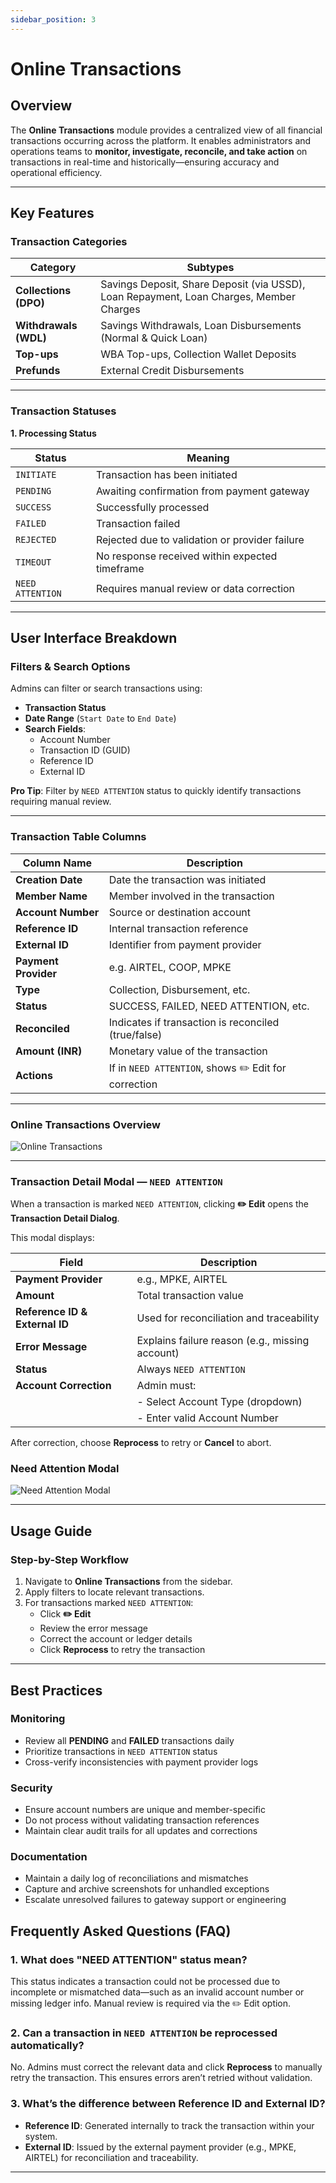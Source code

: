 ```yaml
---
sidebar_position: 3
---
```


# Online Transactions

## Overview

The **Online Transactions** module provides a centralized view of all financial transactions occurring across the platform. It enables administrators and operations teams to **monitor, investigate, reconcile, and take action** on transactions in real-time and historically—ensuring accuracy and operational efficiency.

---

## Key Features

###  Transaction Categories

| Category              | Subtypes                                                                 |
|-----------------------|--------------------------------------------------------------------------|
| **Collections (DPO)** | Savings Deposit, Share Deposit (via USSD), Loan Repayment, Loan Charges, Member Charges |
| **Withdrawals (WDL)** | Savings Withdrawals, Loan Disbursements (Normal & Quick Loan)            |
| **Top-ups**           | WBA Top-ups, Collection Wallet Deposits                                  |
| **Prefunds**          | External Credit Disbursements                                            |

---

###  Transaction Statuses

**1. Processing Status**

| Status         | Meaning                                                  |
|----------------|----------------------------------------------------------|
| `INITIATE`     | Transaction has been initiated                           |
| `PENDING`      | Awaiting confirmation from payment gateway               |
| `SUCCESS`      | Successfully processed                                   |
| `FAILED`       | Transaction failed                                       |
| `REJECTED`     | Rejected due to validation or provider failure           |
| `TIMEOUT`      | No response received within expected timeframe           |
| `NEED ATTENTION` | Requires manual review or data correction               |

---

## User Interface Breakdown

###  Filters & Search Options

Admins can filter or search transactions using:

- **Transaction Status**
- **Date Range** (`Start Date` to `End Date`)
- **Search Fields**:
  - Account Number
  - Transaction ID (GUID)
  - Reference ID
  - External ID

 **Pro Tip**: Filter by `NEED ATTENTION` status to quickly identify transactions requiring manual review.

---

###  Transaction Table Columns

| Column Name       | Description                                           |
|-------------------|-------------------------------------------------------|
| **Creation Date** | Date the transaction was initiated                    |
| **Member Name**   | Member involved in the transaction                    |
| **Account Number**| Source or destination account                         |
| **Reference ID**  | Internal transaction reference                        |
| **External ID**   | Identifier from payment provider                      |
| **Payment Provider** | e.g. AIRTEL, COOP, MPKE                            |
| **Type**          | Collection, Disbursement, etc.                        |
| **Status**        | SUCCESS, FAILED, NEED ATTENTION, etc.                |
| **Reconciled**    | Indicates if transaction is reconciled (true/false)   |
| **Amount (INR)**  | Monetary value of the transaction                     |
| **Actions**       | If in `NEED ATTENTION`, shows ✏️ Edit for correction   |

---
### Online Transactions Overview
![Online Transactions](../../../static/img/online_transaction.png)

---

###  Transaction Detail Modal — `NEED ATTENTION`

When a transaction is marked `NEED ATTENTION`, clicking **✏️ Edit** opens the **Transaction Detail Dialog**.

This modal displays:

| Field                  | Description                                      |
|------------------------|--------------------------------------------------|
| **Payment Provider**   | e.g., MPKE, AIRTEL                               |
| **Amount**             | Total transaction value                          |
| **Reference ID & External ID** | Used for reconciliation and traceability  |
| **Error Message**      | Explains failure reason (e.g., missing account)  |
| **Status**             | Always `NEED ATTENTION`                          |
| **Account Correction** | Admin must:                                      |
|                        | - Select Account Type (dropdown)                 |
|                        | - Enter valid Account Number                     |

After correction, choose **Reprocess** to retry or **Cancel** to abort.

### Need Attention Modal
![Need Attention Modal](../../../static/img/needAttention.png)

---

##  Usage Guide

### Step-by-Step Workflow

1. Navigate to **Online Transactions** from the sidebar.
2. Apply filters to locate relevant transactions.
3. For transactions marked `NEED ATTENTION`:
   - Click **✏️ Edit**
   - Review the error message
   - Correct the account or ledger details
   - Click **Reprocess** to retry the transaction

---

##  Best Practices

### Monitoring
- Review all **PENDING** and **FAILED** transactions daily
- Prioritize transactions in `NEED ATTENTION` status
- Cross-verify inconsistencies with payment provider logs

###  Security
- Ensure account numbers are unique and member-specific
- Do not process without validating transaction references
- Maintain clear audit trails for all updates and corrections

###  Documentation
- Maintain a daily log of reconciliations and mismatches
- Capture and archive screenshots for unhandled exceptions
- Escalate unresolved failures to gateway support or engineering

## Frequently Asked Questions (FAQ)

### 1. What does "NEED ATTENTION" status mean?
This status indicates a transaction could not be processed due to incomplete or mismatched data—such as an invalid account number or missing ledger info. Manual review is required via the ✏️ Edit option.

### 2. Can a transaction in `NEED ATTENTION` be reprocessed automatically?
No. Admins must correct the relevant data and click **Reprocess** to manually retry the transaction. This ensures errors aren’t retried without validation.

### 3. What’s the difference between Reference ID and External ID?
- **Reference ID**: Generated internally to track the transaction within your system.
- **External ID**: Issued by the external payment provider (e.g., MPKE, AIRTEL) for reconciliation and traceability.

---

